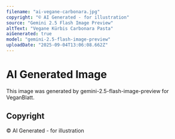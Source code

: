```yaml
---
filename: "ai-vegane-carbonara.jpg"
copyright: "© AI Generated - for illustration"
source: "Gemini 2.5 Flash Image Preview"
altText: "Vegane Kürbis Carbonara Pasta"
aiGenerated: true
model: "gemini-2.5-flash-image-preview"
uploadDate: "2025-09-04T13:06:08.662Z"
---
```


# AI Generated Image

This image was generated by gemini-2.5-flash-image-preview for VeganBlatt.

## Copyright
© AI Generated - for illustration
